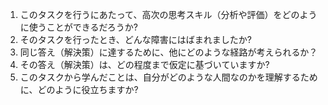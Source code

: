 1. このタスクを行うにあたって、高次の思考スキル（分析や評価）をどのように使うことができるだろうか?
2. そのタスクを行ったとき、どんな障害にはばまれましたか?
3. 同じ答え（解決策）に達するために、他にどのような経路が考えられるか？
4. その答え（解決策）は、どの程度まで仮定に基づいていますか?
5. このタスクから学んだことは、自分がどのような人間なのかを理解するために、どのように役立ちますか?